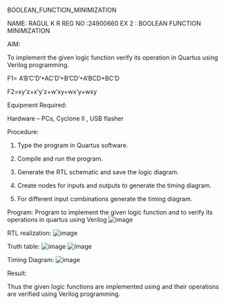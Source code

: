  BOOLEAN_FUNCTION_MINIMIZATION

NAME: RAGUL K R
REG NO :24900660
EX 2 : BOOLEAN FUNCTION MINIMIZATION 

AIM:

To implement the given logic function verify its operation in Quartus using Verilog programming.

F1= A’B’C’D’+AC’D’+B’CD’+A’BCD+BC’D 

F2=xy’z+x’y’z+w’xy+wx’y+wxy

Equipment Required:

Hardware – PCs, Cyclone II , USB flasher

Procedure:

1.	Type the program in Quartus software.

2.	Compile and run the program.

3.	Generate the RTL schematic and save the logic diagram.

4.	Create nodes for inputs and outputs to generate the timing diagram.

5.	For different input combinations generate the timing diagram.


Program:
 Program to implement the given logic function and to verify its operations in quartus using Verilog
 ![image](https://github.com/user-attachments/assets/c2cd0447-a958-488f-8ec9-470a4f95e63e)





RTL realization:
![image](https://github.com/user-attachments/assets/41eeea18-a1f3-400a-8ce4-89b69d4ae906)

Truth table:
![image](https://github.com/user-attachments/assets/6c4824e6-cf6a-42cd-9df2-c2bc3c6e6697)
![image](https://github.com/user-attachments/assets/b020831c-ae4b-4706-8299-38920920edcc)

Timing Diagram:
![image](https://github.com/user-attachments/assets/c6ea9168-fdc7-4663-9495-fae80a7ba7be)

Result:

Thus the given logic functions are implemented using and their operations are verified using Verilog programming.

